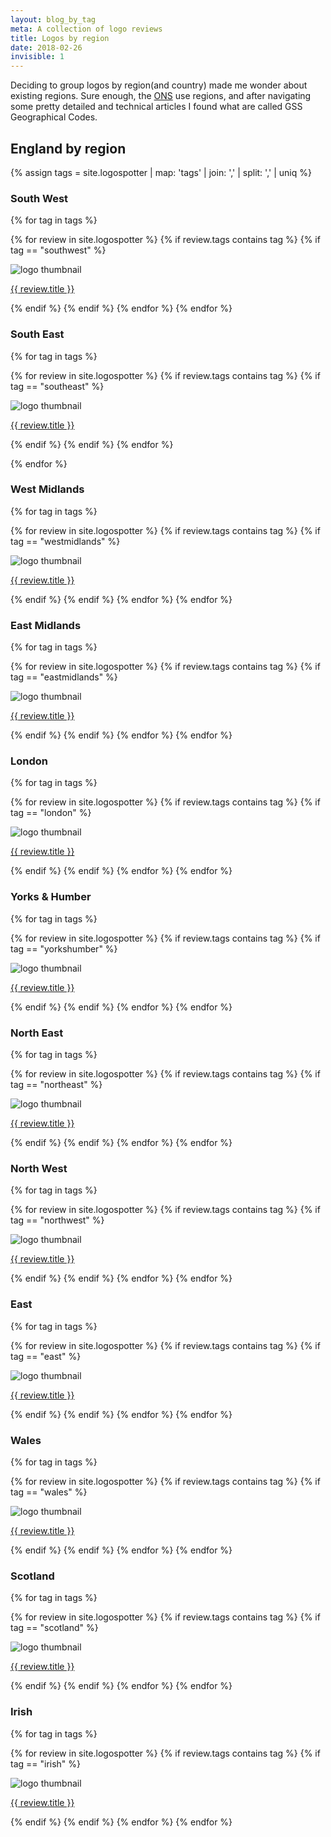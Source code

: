 ```yaml
---
layout: blog_by_tag
meta: A collection of logo reviews
title: Logos by region
date: 2018-02-26
invisible: 1
---
```

Deciding to group logos by region(and country) made me wonder about existing regions. Sure enough, the [ONS](https://www.ons.gov.uk/methodology/geography/geographicalproducts/namescodesandlookups/namesandcodeslistings/namesandcodesforadministrativegeography) use regions, and after navigating some pretty detailed and technical articles I found what are called GSS Geographical Codes.

<h2>England by region</h2>

{% assign tags =  site.logospotter | map: 'tags' | join: ','  | split: ',' | uniq %}

<h3>South West</h3>

{% for tag in tags %}

{% for review in site.logospotter %}
  {% if review.tags contains tag %}
    {% if tag == "southwest" %}

<div class="Media Media--center">
<img class="Media-figure" src="/images/logospotter/thumbs/{{ review.image}}" alt="logo thumbnail">
<p class="Media-body"><a href="{{ site.baseurl }}{{ review.url }}">{{ review.title }}</a></p>
</div>
    {% endif %}
  {% endif %}
  {% endfor %}
{% endfor %}

<h3>South East</h3>

{% for tag in tags %}

  {% for review in site.logospotter %}
    {% if review.tags contains tag %}
      {% if tag == "southeast" %}
  <div class="Media Media--center">
  <img class="Media-figure" src="/images/logospotter/thumbs/{{ review.image}}" alt="logo thumbnail">
  <p class="Media-body"><a href="{{ site.baseurl }}{{ review.url }}">{{ review.title }}</a></p>
  </div>
      {% endif %}
    {% endif %}
  {% endfor %}

{% endfor %}

<h3>West Midlands</h3>

{% for tag in tags %}

  {% for review in site.logospotter %}
    {% if review.tags contains tag %}
      {% if tag == "westmidlands" %}
  <div class="Media Media--center">
  <img class="Media-figure" src="/images/logospotter/thumbs/{{ review.image}}" alt="logo thumbnail">
  <p class="Media-body"><a href="{{ site.baseurl }}{{ review.url }}">{{ review.title }}</a></p>
  </div>
      {% endif %}
    {% endif %}
  {% endfor %}
{% endfor %}

<h3>East Midlands</h3>

{% for tag in tags %}

  {% for review in site.logospotter %}
    {% if review.tags contains tag %}
      {% if tag == "eastmidlands" %}
  <div class="Media Media--center">
  <img class="Media-figure" src="/images/logospotter/thumbs/{{ review.image}}" alt="logo thumbnail">
  <p class="Media-body"><a href="{{ site.baseurl }}{{ review.url }}">{{ review.title }}</a></p>
  </div>
      {% endif %}
    {% endif %}
  {% endfor %}
{% endfor %}

<h3>London</h3>

{% for tag in tags %}

  {% for review in site.logospotter %}
    {% if review.tags contains tag %}
      {% if tag == "london" %}
  <div class="Media Media--center">
  <img class="Media-figure" src="/images/logospotter/thumbs/{{ review.image}}" alt="logo thumbnail">
  <p class="Media-body"><a href="{{ site.baseurl }}{{ review.url }}">{{ review.title }}</a></p>
  </div>
      {% endif %}
    {% endif %}
  {% endfor %}
{% endfor %}

<h3>Yorks & Humber</h3>

{% for tag in tags %}

  {% for review in site.logospotter %}
    {% if review.tags contains tag %}
      {% if tag == "yorkshumber" %}
  <div class="Media Media--center">
  <img class="Media-figure" src="/images/logospotter/thumbs/{{ review.image}}" alt="logo thumbnail">
  <p class="Media-body"><a href="{{ site.baseurl }}{{ review.url }}">{{ review.title }}</a></p>
  </div>
      {% endif %}
    {% endif %}
  {% endfor %}
{% endfor %}

<h3>North East</h3>

{% for tag in tags %}

  {% for review in site.logospotter %}
    {% if review.tags contains tag %}
      {% if tag == "northeast" %}
  <div class="Media Media--center">
  <img class="Media-figure" src="/images/logospotter/thumbs/{{ review.image}}" alt="logo thumbnail">
  <p class="Media-body"><a href="{{ site.baseurl }}{{ review.url }}">{{ review.title }}</a></p>
  </div>
      {% endif %}
    {% endif %}
  {% endfor %}
{% endfor %}

<h3>North West</h3>

{% for tag in tags %}

  {% for review in site.logospotter %}
    {% if review.tags contains tag %}
      {% if tag == "northwest" %}
  <div class="Media Media--center">
  <img class="Media-figure" src="/images/logospotter/thumbs/{{ review.image}}" alt="logo thumbnail">
  <p class="Media-body"><a href="{{ site.baseurl }}{{ review.url }}">{{ review.title }}</a></p>
  </div>
      {% endif %}
    {% endif %}
  {% endfor %}
{% endfor %}

<h3>East</h3>

{% for tag in tags %}

  {% for review in site.logospotter %}
    {% if review.tags contains tag %}
      {% if tag == "east" %}
  <div class="Media Media--center">
  <img class="Media-figure" src="/images/logospotter/thumbs/{{ review.image}}" alt="logo thumbnail">
  <p class="Media-body"><a href="{{ site.baseurl }}{{ review.url }}">{{ review.title }}</a></p>
  </div>
      {% endif %}
    {% endif %}
  {% endfor %}
{% endfor %}

<h3>Wales</h3>

{% for tag in tags %}

  {% for review in site.logospotter %}
    {% if review.tags contains tag %}
      {% if tag == "wales" %}
  <div class="Media Media--center">
  <img class="Media-figure" src="/images/logospotter/thumbs/{{ review.image}}" alt="logo thumbnail">
  <p class="Media-body"><a href="{{ site.baseurl }}{{ review.url }}">{{ review.title }}</a></p>
  </div>
      {% endif %}
    {% endif %}
  {% endfor %}
{% endfor %}

<h3>Scotland</h3>

{% for tag in tags %}

  {% for review in site.logospotter %}
    {% if review.tags contains tag %}
      {% if tag == "scotland" %}
  <div class="Media Media--center">
  <img class="Media-figure" src="/images/logospotter/thumbs/{{ review.image}}" alt="logo thumbnail">
  <p class="Media-body"><a href="{{ site.baseurl }}{{ review.url }}">{{ review.title }}</a></p>
  </div>      {% endif %}
    {% endif %}
  {% endfor %}
{% endfor %}

<h3>Irish</h3>

{% for tag in tags %}

  {% for review in site.logospotter %}
    {% if review.tags contains tag %}
      {% if tag == "irish" %}
  <div class="Media Media--center">
  <img class="Media-figure" src="/images/logospotter/thumbs/{{ review.image}}" alt="logo thumbnail">
  <p class="Media-body"><a href="{{ site.baseurl }}{{ review.url }}">{{ review.title }}</a></p>
  </div>      {% endif %}
    {% endif %}
  {% endfor %}
{% endfor %}
